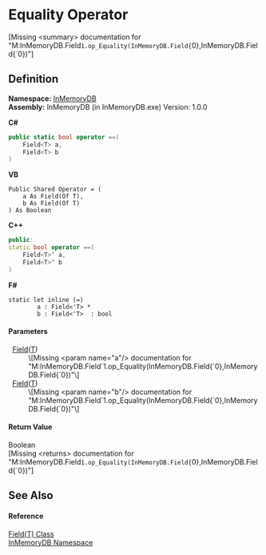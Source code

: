 # Equality Operator


\[Missing &lt;summary&gt; documentation for "M:InMemoryDB.Field`1.op_Equality(InMemoryDB.Field{`0},InMemoryDB.Field{`0})"\]



## Definition
**Namespace:** <a href="044e8d7f-0f94-a8b4-bd65-529f6359fdf7">InMemoryDB</a>  
**Assembly:** InMemoryDB (in InMemoryDB.exe) Version: 1.0.0

**C#**
``` C#
public static bool operator ==(
	Field<T> a,
	Field<T> b
)
```
**VB**
``` VB
Public Shared Operator = ( 
	a As Field(Of T),
	b As Field(Of T)
) As Boolean
```
**C++**
``` C++
public:
static bool operator ==(
	Field<T>^ a, 
	Field<T>^ b
)
```
**F#**
``` F#
static let inline (=)
        a : Field<'T> * 
        b : Field<'T>  : bool
```



#### Parameters
<dl><dt>  <a href="46a67b2d-bfd0-833f-4eb7-7ea9c7c08d2c">Field</a>(<a href="46a67b2d-bfd0-833f-4eb7-7ea9c7c08d2c">T</a>)</dt><dd>\[Missing &lt;param name="a"/&gt; documentation for "M:InMemoryDB.Field`1.op_Equality(InMemoryDB.Field{`0},InMemoryDB.Field{`0})"\]</dd><dt>  <a href="46a67b2d-bfd0-833f-4eb7-7ea9c7c08d2c">Field</a>(<a href="46a67b2d-bfd0-833f-4eb7-7ea9c7c08d2c">T</a>)</dt><dd>\[Missing &lt;param name="b"/&gt; documentation for "M:InMemoryDB.Field`1.op_Equality(InMemoryDB.Field{`0},InMemoryDB.Field{`0})"\]</dd></dl>

#### Return Value
Boolean  
\[Missing &lt;returns&gt; documentation for "M:InMemoryDB.Field`1.op_Equality(InMemoryDB.Field{`0},InMemoryDB.Field{`0})"\]

## See Also


#### Reference
<a href="46a67b2d-bfd0-833f-4eb7-7ea9c7c08d2c">Field(T) Class</a>  
<a href="044e8d7f-0f94-a8b4-bd65-529f6359fdf7">InMemoryDB Namespace</a>  
